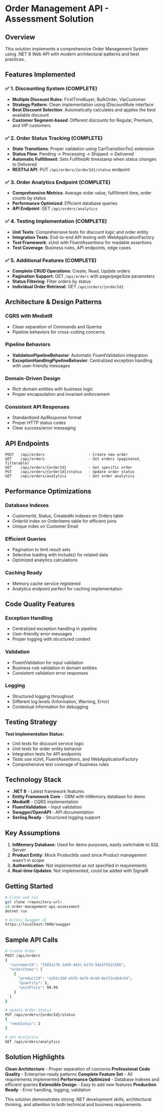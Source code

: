 # Order Management API - Assessment Solution

## Overview
This solution implements a comprehensive Order Management System using .NET 8 Web API with modern architectural patterns and best practices.

## Features Implemented

### ✅ **1. Discounting System (COMPLETE)**
- **Multiple Discount Rules**: FirstTimeBuyer, BulkOrder, VipCustomer
- **Strategy Pattern**: Clean implementation using IDiscountRule interface
- **Best Discount Selection**: Automatically calculates and applies the best available discount
- **Customer Segment-based**: Different discounts for Regular, Premium, and VIP customers

### ✅ **2. Order Status Tracking (COMPLETE)**
- **State Transitions**: Proper validation using CanTransitionTo() extension
- **Status Flow**: Pending → Processing → Shipped → Delivered
- **Automatic Fulfillment**: Sets FulfilledAt timestamp when status changes to Delivered
- **RESTful API**: PUT `/api/orders/{orderId}/status` endpoint

### ✅ **3. Order Analytics Endpoint (COMPLETE)**
- **Comprehensive Metrics**: Average order value, fulfillment time, order counts by status
- **Performance Optimized**: Efficient database queries
- **API Endpoint**: GET `/api/orders/analytics`

### ✅ **4. Testing Implementation (COMPLETE)**
- **Unit Tests**: Comprehensive tests for discount logic and order entity
- **Integration Tests**: End-to-end API testing with WebApplicationFactory
- **Test Framework**: xUnit with FluentAssertions for readable assertions
- **Test Coverage**: Business rules, API endpoints, edge cases

### ✅ **5. Additional Features (COMPLETE)**
- **Complete CRUD Operations**: Create, Read, Update orders
- **Pagination Support**: GET `/api/orders` with page/pageSize parameters
- **Status Filtering**: Filter orders by status
- **Individual Order Retrieval**: GET `/api/orders/{orderId}`

## Architecture & Design Patterns

### **CQRS with MediatR**
- Clean separation of Commands and Queries
- Pipeline behaviors for cross-cutting concerns

### **Pipeline Behaviors**
- **ValidationPipelineBehavior**: Automatic FluentValidation integration
- **ExceptionHandlingPipelineBehavior**: Centralized exception handling with user-friendly messages

### **Domain-Driven Design**
- Rich domain entities with business logic
- Proper encapsulation and invariant enforcement

### **Consistent API Responses**
- Standardized ApiResponse<T> format
- Proper HTTP status codes
- Clear success/error messaging

## API Endpoints

```
POST   /api/orders                    - Create new order
GET    /api/orders                    - Get orders (paginated, filterable)
GET    /api/orders/{orderId}          - Get specific order
PUT    /api/orders/{orderId}/status   - Update order status
GET    /api/orders/analytics          - Get order analytics
```

## Performance Optimizations

### **Database Indexes**
- CustomerId, Status, CreatedAt indexes on Orders table
- OrderId index on OrderItems table for efficient joins
- Unique index on Customer Email

### **Efficient Queries**
- Pagination to limit result sets
- Selective loading with Include() for related data
- Optimized analytics calculations

### **Caching Ready**
- Memory cache service registered
- Analytics endpoint perfect for caching implementation

## Code Quality Features

### **Exception Handling**
- Centralized exception handling in pipeline
- User-friendly error messages
- Proper logging with structured context

### **Validation**
- FluentValidation for input validation
- Business rule validation in domain entities
- Consistent validation error responses

### **Logging**
- Structured logging throughout
- Different log levels (Information, Warning, Error)
- Contextual information for debugging

## Testing Strategy

**Test Implementation Status:**
- Unit tests for discount service logic
- Unit tests for order entity behavior  
- Integration tests for API endpoints
- Tests use xUnit, FluentAssertions, and WebApplicationFactory
- Comprehensive test coverage of business rules

## Technology Stack

- **.NET 8** - Latest framework features
- **Entity Framework Core** - ORM with InMemory database for demo
- **MediatR** - CQRS implementation
- **FluentValidation** - Input validation
- **Swagger/OpenAPI** - API documentation
- **Serilog Ready** - Structured logging support

## Key Assumptions

1. **InMemory Database**: Used for demo purposes, easily switchable to SQL Server
2. **Product Entity**: Mock ProductIds used since Product management wasn't in scope
3. **Authentication**: Not implemented as not specified in requirements
4. **Real-time Updates**: Not implemented, could be added with SignalR

## Getting Started

```bash
# Clone and run
git clone <repository-url>
cd order-management-api-assessment
dotnet run

# Access Swagger UI
https://localhost:7000/swagger
```

## Sample API Calls

```bash
# Create Order
POST /api/orders
{
  "customerId": "2585a176-1e69-4d3c-b174-9da5f5521505",
  "orderItems": [
    {
      "productId": "a1b2c3d4-e5f6-4a7b-8c9d-0e1f2a3b4c5d",
      "quantity": 2,
      "unitPrice": 99.99
    }
  ]
}

# Update Order Status
PUT /api/orders/{orderId}/status
{
  "newStatus": 2
}

# Get Analytics
GET /api/orders/analytics
```

## Solution Highlights

**Clean Architecture** - Proper separation of concerns
**Professional Code Quality** - Enterprise-ready patterns
**Complete Feature Set** - All requirements implemented
**Performance Optimized** - Database indexes and efficient queries
**Extensible Design** - Easy to add new features
**Production Ready** - Error handling, logging, validation

This solution demonstrates strong .NET development skills, architectural thinking, and attention to both technical and business requirements.
